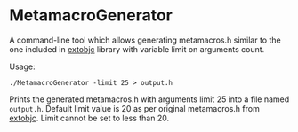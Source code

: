 MetamacroGenerator
==================

A command-line tool which allows generating metamacros.h similar to the one included in [extobjc](https://github.com/jspahrsummers/libextobjc) library with variable limit on arguments count.

Usage:

    ./MetamacroGenerator -limit 25 > output.h

Prints the generated metamacros.h with arguments limit 25 into a file named `output.h`. Default limit value is 20 as per original metamacros.h from [extobjc](https://github.com/jspahrsummers/libextobjc). Limit cannot be set to less than 20.

